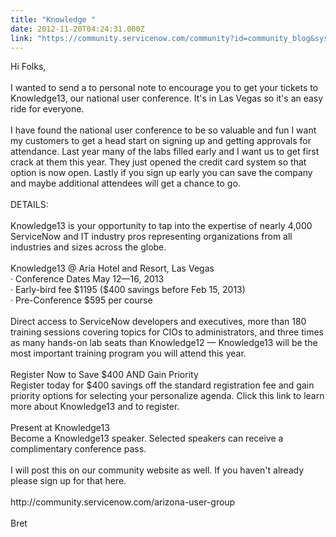 ```yaml
---
title: "Knowledge "
date: 2012-11-20T04:24:31.000Z
link: "https://community.servicenow.com/community?id=community_blog&sys_id=fb7c26e1dbd0dbc01dcaf3231f96192d"
---
```

<p>Hi Folks,<br /> <br />I wanted to send a to personal note to encourage you to get your tickets to Knowledge13, our national user conference. It's in Las Vegas so it's an easy ride for everyone.<br /> <br />I have found the national user conference to be so valuable and fun I want my customers to get a head start on signing up and getting approvals for attendance. Last year many of the labs filled early and I want us to get first crack at them this year. They just opened the credit card system so that option is now open. Lastly if you sign up early you can save the company and maybe additional attendees will get a chance to go. <br /><br />DETAILS: <br /><br />Knowledge13 is your opportunity to tap into the expertise of nearly 4,000 ServiceNow and IT industry pros representing organizations from all industries and sizes across the globe. <br /> <br />Knowledge13 @ Aria Hotel and Resort, Las Vegas<br /> · Conference Dates May 12—16, 2013<br /> · Early-bird fee $1195 ($400 savings before Feb 15, 2013)<br /> · Pre-Conference $595 per course<br /> <br />Direct access to ServiceNow developers and executives, more than 180 training sessions covering topics for CIOs to administrators, and three times as many hands-on lab seats than Knowledge12 — Knowledge13 will be the most important training program you will attend this year.<br /> <br />Register Now to Save $400 AND Gain Priority<br />Register today for $400 savings off the standard registration fee and gain priority options for selecting your personalize agenda. Click this link to learn more about Knowledge13 and to register.<br /> <br />Present at Knowledge13<br />Become a Knowledge13 speaker. Selected speakers can receive a complimentary conference pass.<br /> <br />I will post this on our community website as well. If you haven't already please sign up for that here.<br /><br />http://community.servicenow.com/arizona-user-group<br /><br />Bret</p>